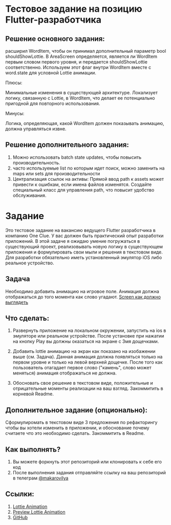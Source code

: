 # Тестовое задание на позицию Flutter-разработчика
## Решение основного задания:
расширил WordItem, чтобы он принимал дополнительный параметр bool shouldShowLottie.
В AreaScreen определяется, является ли WordItem первым словом первого уровня, и передается shouldShowLottie соответственно.
Используем этот флаг внутри WordItem вместе с word.state для условной Lottie анимации.

Плюсы:

Минимальные изменения в существующей архитектуре.
Локализует логику, связанную с Lottie, в WordItem, что делает ее потенциально пригодной для повторного использования.

Минусы:

Логика, определяющая, какой WordItem должен показывать анимацию, должна управляться извне.

## Решение дополнительного задания:

1. Можно использовать batch state updates, чтобы повысить производительность.
2. часто используемые list по которым идет поиск, можно заменить на maps или sets для производительности
3. Централизация ссылок на активы:
 Прямой ввод path к assets может привести к ошибкам, если имена файлов изменятся. Создайте специальный класс для управления path, что повысит удобство обслуживания.

# Задание
Это тестовое задание на вакансию ведущего Flutter разработчика в компанию One Clue. У вас должен быть практический опыт разработки приложений. В этой задаче я ожидаю умение погружаться в существующий проект, реализовывать новую логику в существующем приложения и формулировать свои мыли и решения в текстовом виде.
Для разработки обязательно иметь установленный эмулятор iOS либо реальное устройство.

## Задача
Необходимо добавить анимацию на игровое поле. Анимация должна отображаться до того момента как слово угадают.
[Screen как должно выглядеть](https://github.com/imakarov/olympian-flutter-test/blob/master/test-flutter.png)

## Что сделать:
1. Развернуть приложение на локальном окружении, запустить на ios в эмуляторе или реальном устройстве. После установке при нажатии на кнопку Play вы должны оказаться на экране с 3мя дощечками.

2. Добавить lottie анимацию на экран как показано на изобажении выше (см. Задача). Данная анимация должна появляться только на первом уровне и только на левой верхней дощечке. После того как пользователь отагадает первое слово ("камень", слово может меняться) анимация отображаться не должна.

3. Обосновать свое решение в текстовом виде, положительные и отрицательные моменты реализации на ваш взгляд. Закоммитить в корневой Readme.


## Дополнительное задание (опционально):
Сформулиромать в текстовом виде 3 предложения по рефакторингу чтобы вы хотели изменить в приложении, и обоснование почему считаете что это необходимо сделать. Закоммитить в Readme.

## Как выполнять?
1. Вы можете форкнуть этот репозиторий или клонировать к себе его код
2. После выполнения задания отправляйте ссылку на ваш репозиторий в телеграм [@makarovilya](https://t.me/makarovilya) 

## Ссылки:
1. [Lottie Animation](https://raw.githubusercontent.com/imakarov/olympian-flutter-test/master/Animation.json)
2. [Preview Lottie Animation](https://app.lottiefiles.com/preview)
3. [GitHub](https://github.com/imakarov/olympian_flutter_test)